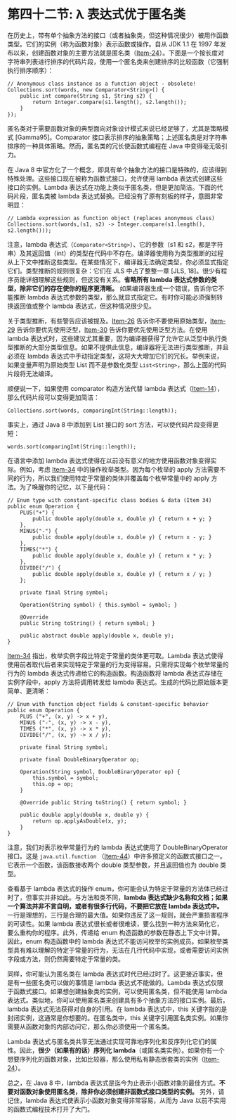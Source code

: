 # 第四十二节:  λ 表达式优于匿名类

在历史上，带有单个抽象方法的接口（或者抽象类，但这种情况很少）被用作函数类型。它们的实例（称为函数对象）表示函数或操作。自从 JDK 1.1 在 1997 年发布以来，创建函数对象的主要方法就是匿名类（[Item-24](../Chapter-4/Chapter-4-Item-24-Favor-static-member-classes-over-nonstatic)）。下面是一个按长度对字符串列表进行排序的代码片段，使用一个匿名类来创建排序的比较函数（它强制执行排序顺序）：

```
// Anonymous class instance as a function object - obsolete!
Collections.sort(words, new Comparator<String>() {
    public int compare(String s1, String s2) {
        return Integer.compare(s1.length(), s2.length());
    }
});
```

匿名类对于需要函数对象的典型面向对象设计模式来说已经足够了，尤其是策略模式 [Gamma95]。Comparator 接口表示排序的抽象策略；上述匿名类是对字符串排序的一种具体策略。然而，匿名类的冗长使函数式编程在 Java 中变得毫无吸引力。

在 Java 8 中官方化了一个概念，即具有单个抽象方法的接口是特殊的，应该得到特殊处理。这些接口现在被称为函数式接口，允许使用 lambda 表达式创建这些接口的实例。Lambda 表达式在功能上类似于匿名类，但是更加简洁。下面的代码片段，匿名类被 lambda 表达式替换。已经没有了原有刻板的样子，意图非常明显：

```
// Lambda expression as function object (replaces anonymous class)
Collections.sort(words,(s1, s2) -> Integer.compare(s1.length(), s2.length()));
```

注意，lambda 表达式（`Comparator<String>`）、它的参数（s1 和 s2，都是字符串）及其返回值（int）的类型在代码中不存在。编译器使用称为类型推断的过程从上下文中推断这些类型。在某些情况下，编译器无法确定类型，你必须显式指定它们。类型推断的规则很复杂：它们在 JLS 中占了整整一章 [JLS, 18]。很少有程序员能详细理解这些规则，但这没有关系。**省略所有 lambda 表达式参数的类型，除非它们的存在使你的程序更清晰。** 如果编译器生成一个错误，告诉你它不能推断 lambda 表达式参数的类型，那么就显式指定它。有时你可能必须强制转换返回值或整个 lambda 表达式，但这种情况很少见。

关于类型推断，有些警告应该被提及。[Item-26](../Chapter-5/Chapter-5-Item-26-Do-not-use-raw-types) 告诉你不要使用原始类型，[Item-29](../Chapter-5/Chapter-5-Item-29-Favor-generic-types) 告诉你要优先使用泛型，[Item-30](../Chapter-5/Chapter-5-Item-30-Favor-generic-methods) 告诉你要优先使用泛型方法。在使用 lambda 表达式时，这些建议尤其重要，因为编译器获得了允许它从泛型中执行类型推断的大部分类型信息。如果不提供此信息，编译器将无法进行类型推断，并且必须在 lambda 表达式中手动指定类型，这将大大增加它们的冗长。举例来说，如果变量声明为原始类型 List 而不是参数化类型 `List<String>`，那么上面的代码片段将无法编译。

顺便说一下，如果使用 comparator 构造方法代替 lambda 表达式（[Item-14](../Chapter-3/Chapter-3-Item-14-Consider-implementing-Comparable)），那么代码片段可以变得更加简洁：

```
Collections.sort(words, comparingInt(String::length));
```

事实上，通过 Java 8 中添加到 List 接口的 sort 方法，可以使代码片段变得更短：

```
words.sort(comparingInt(String::length));
```

在语言中添加 lambda 表达式使得在以前没有意义的地方使用函数对象变得实际。例如，考虑 [Item-34](../Chapter-6/Chapter-6-Item-34-Use-enums-instead-of-int-constants) 中的操作枚举类型。因为每个枚举的 apply 方法需要不同的行为，所以我们使用特定于常量的类体并覆盖每个枚举常量中的 apply 方法。为了唤醒你的记忆，以下是代码：

```
// Enum type with constant-specific class bodies & data (Item 34)
public enum Operation {
    PLUS("+") {
        public double apply(double x, double y) { return x + y; }
    },
    MINUS("-") {
        public double apply(double x, double y) { return x - y; }
    },
    TIMES("*") {
        public double apply(double x, double y) { return x * y; }
    },
    DIVIDE("/") {
        public double apply(double x, double y) { return x / y; }
    };

    private final String symbol;

    Operation(String symbol) { this.symbol = symbol; }

    @Override
    public String toString() { return symbol; }

    public abstract double apply(double x, double y);
}
```

[Item-34](../Chapter-6/Chapter-6-Item-34-Use-enums-instead-of-int-constants) 指出，枚举实例字段比特定于常量的类体更可取。Lambda 表达式使得使用前者取代后者来实现特定于常量的行为变得容易。只需将实现每个枚举常量的行为的 lambda 表达式传递给它的构造函数。构造函数将 lambda 表达式存储在实例字段中，apply 方法将调用转发给 lambda 表达式。生成的代码比原始版本更简单、更清晰：

```
// Enum with function object fields & constant-specific behavior
public enum Operation {
    PLUS ("+", (x, y) -> x + y),
    MINUS ("-", (x, y) -> x - y),
    TIMES ("*", (x, y) -> x * y),
    DIVIDE("/", (x, y) -> x / y);

    private final String symbol;

    private final DoubleBinaryOperator op;

    Operation(String symbol, DoubleBinaryOperator op) {
        this.symbol = symbol;
        this.op = op;
    }

    @Override public String toString() { return symbol; }

    public double apply(double x, double y) {
        return op.applyAsDouble(x, y);
    }
}
```

注意，我们对表示枚举常量行为的 lambda 表达式使用了 DoubleBinaryOperator 接口。这是 `java.util.function` （[Item-44](../Chapter-7/Chapter-7-Item-44-Favor-the-use-of-standard-functional-interfaces)）中许多预定义的函数式接口之一。它表示一个函数，该函数接收两个 double 类型参数，并且返回值也为 double 类型。

查看基于 lambda 表达式的操作 enum，你可能会认为特定于常量的方法体已经过时了，但事实并非如此。与方法和类不同，**lambda 表达式缺少名称和文档；如果一个算法并非不言自明，或者有很多行代码，不要把它放在 lambda 表达式中。** 一行是理想的，三行是合理的最大值。如果你违反了这一规则，就会严重损害程序的可读性。如果 lambda 表达式很长或者很难读，要么找到一种方法来简化它，要么重构你的程序。此外，传递给 enum 构造函数的参数在静态上下文中计算。因此，enum 构造函数中的 lambda 表达式不能访问枚举的实例成员。如果枚举类型具有难以理解的特定于常量的行为，无法在几行代码中实现，或者需要访问实例字段或方法，则仍然需要特定于常量的类。

同样，你可能认为匿名类在 lambda 表达式时代已经过时了。这更接近事实，但是有一些匿名类可以做的事情是 lambda 表达式不能做的。Lambda 表达式仅限于函数式接口。如果想创建抽象类的实例，可以使用匿名类，但不能使用 lambda 表达式。类似地，你可以使用匿名类来创建具有多个抽象方法的接口实例。最后，lambda 表达式无法获得对自身的引用。在 lambda 表达式中，this 关键字指的是封闭实例，这通常是你想要的。在匿名类中，this 关键字引用匿名类实例。如果你需要从函数对象的内部访问它，那么你必须使用一个匿名类。

Lambda 表达式与匿名类共享无法通过实现可靠地序列化和反序列化它们的属性。因此，**很少（如果有的话）序列化 lambda**（或匿名类实例）。如果你有一个想要序列化的函数对象，比如比较器，那么使用私有静态嵌套类的实例（[Item-24](../Chapter-4/Chapter-4-Item-24-Favor-static-member-classes-over-nonstatic)）。

总之，在 Java 8 中，lambda 表达式是迄今为止表示小函数对象的最佳方式。**不要对函数对象使用匿名类，除非你必须创建非函数式接口类型的实例。** 另外，请记住，lambda 表达式使表示小函数对象变得非常容易，从而为 Java 以前不实用的函数式编程技术打开了大门。
